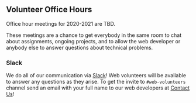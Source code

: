 ## Volunteer Office Hours

Office hour meetings for 2020-2021 are TBD.

These meetings are a chance to get everybody in the same room to chat about assignments, ongoing projects, and to allow the web developer or anybody else to answer questions about technical problems.

### Slack

We do all of our communication via [Slack](https://slack.com/)! Web volunteers will be available to answer any questions as they arise. To get the invite to `#web-volunteers` channel send an email with your full name to our web developers at [Contact Us](https://www.ubyssey.ca/contact/)!

